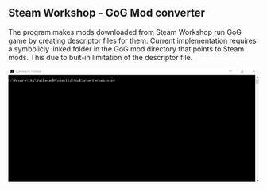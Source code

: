 ## Steam Workshop - GoG Mod converter
The program makes mods downloaded from Steam Workshop run GoG game by creating descriptor files for them. Current implementation requires a symbolicly linked folder in the GoG mod directory that points to Steam mods. This due to buit-in limitation of the descriptor file.

<a href="url"><img src="https://github.com/zcribe/SmallProjectsCollection/blob/master/ModConverter/mod_converter.gif"></a>
